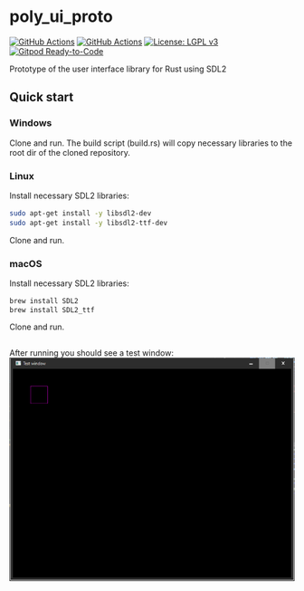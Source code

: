 # poly_ui_proto

[![GitHub Actions](https://github.com/PiotrMoscicki/poly_ui_proto/workflows/CI%20main/badge.svg)](https://github.com/PiotrMoscicki/poly_ui_proto/actions)
[![GitHub Actions](https://github.com/PiotrMoscicki/poly_ui_proto/workflows/CI%20dev/badge.svg)](https://github.com/PiotrMoscicki/poly_ui_proto/actions)
[![License: LGPL v3](https://img.shields.io/badge/License-LGPL%20v3-blue.svg)](https://www.gnu.org/licenses/lgpl-3.0)
[![Gitpod Ready-to-Code](https://img.shields.io/badge/Gitpod-ready--to--code-blue?logo=gitpod)](https://gitpod.io/#https://github.com/PiotrMoscicki/poly_ui_proto)

Prototype of the user interface library for Rust using SDL2

## Quick start
### Windows
Clone and run. The build script (build.rs) will copy necessary libraries to the root dir of the cloned repository.

### Linux
Install necessary SDL2 libraries:
```sh
sudo apt-get install -y libsdl2-dev
sudo apt-get install -y libsdl2-ttf-dev
```
Clone and run.

### macOS
Install necessary SDL2 libraries:
```terminal
brew install SDL2
brew install SDL2_ttf
```
Clone and run.

##
After running you should see a test window:
![Image](/media/README/example_run.bmp "icon")
